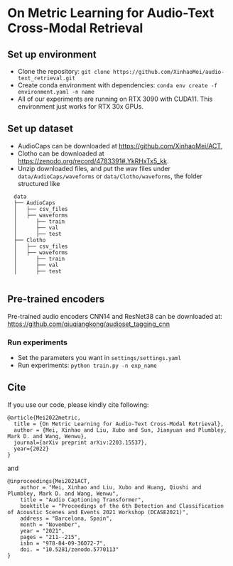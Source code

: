 # On Metric Learning for Audio-Text Cross-Modal Retrieval

## Set up environment

* Clone the repository: `git clone https://github.com/XinhaoMei/audio-text_retrieval.git`
* Create conda environment with dependencies: `conda env create -f environment.yaml -n name`
* All of our experiments are running on RTX 3090 with CUDA11. This environment just works for RTX 30x GPUs.

## Set up dataset 

* AudioCaps can be downloaded at https://github.com/XinhaoMei/ACT,
* Clotho can be downloaded at https://zenodo.org/record/4783391#.YkRHxTx5_kk.
* Unzip downloaded files, and put the wav files under `data/AudioCaps/waveforms` or `data/Clotho/waveforms`, the folder structured like
```
  data
  ├── AudioCaps
  │   ├── csv_files  
  │   ├── waveforms
  │      ├── train
  │      ├── val
  │      ├── test
  ├── Clotho
  │   ├── csv_files  
  │   ├── waveforms
  │      ├── train
  │      ├── val
  │      ├── test
  
  ```

## Pre-trained encoders
Pre-trained audio encoders CNN14 and ResNet38 can be downloaded at: https://github.com/qiuqiangkong/audioset_tagging_cnn

### Run experiments
* Set the parameters you want in `settings/settings.yaml` 
* Run experiments: `python train.py -n exp_name`

## Cite

If you use our code, please kindly cite following:
```
@article{Mei2022metric,
  title = {On Metric Learning for Audio-Text Cross-Modal Retrieval},
  author = {Mei, Xinhao and Liu, Xubo and Sun, Jianyuan and Plumbley, Mark D. and Wang, Wenwu},
  journal={arXiv preprint arXiv:2203.15537},
  year={2022}
}

```
and
```
@inproceedings{Mei2021ACT,
    author = "Mei, Xinhao and Liu, Xubo and Huang, Qiushi and Plumbley, Mark D. and Wang, Wenwu",
    title = "Audio Captioning Transformer",
    booktitle = "Proceedings of the 6th Detection and Classification of Acoustic Scenes and Events 2021 Workshop (DCASE2021)",
    address = "Barcelona, Spain",
    month = "November",
    year = "2021",
    pages = "211--215",
    isbn = "978-84-09-36072-7",
    doi. = "10.5281/zenodo.5770113"
}
```